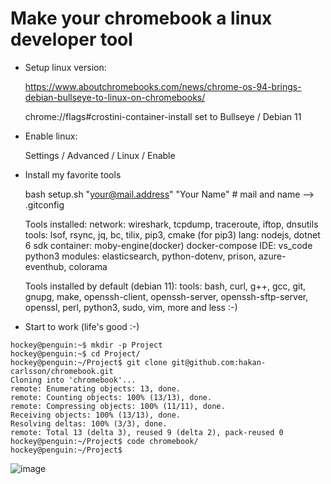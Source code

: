 # Make your chromebook a linux developer tool

* Setup linux version:

	https://www.aboutchromebooks.com/news/chrome-os-94-brings-debian-bullseye-to-linux-on-chromebooks/

	chrome://flags#crostini-container-install
	set to Bullseye / Debian 11

* Enable linux:

	Settings / Advanced / Linux / Enable

* Install my favorite tools

	bash setup.sh "your@mail.address" "Your Name"	# mail and name --> .gitconfig

	Tools installed:
		network:           wireshark, tcpdump, traceroute, iftop, dnsutils
		tools:             lsof, rsync, jq, bc, tilix, pip3, cmake (for pip3)
		lang:              nodejs, dotnet 6 sdk
		container:         moby-engine(docker) docker-compose
		IDE:               vs_code
		python3 modules:   elasticsearch, python-dotenv, prison, azure-eventhub, colorama

	Tools installed by default (debian 11):
		tools:             bash, curl, g++, gcc, git, gnupg, make, openssh-client, openssh-server, openssh-sftp-server, openssl, perl, python3, sudo, vim,  more and less :-)


* Start to work (life's good :-)

```
hockey@penguin:~$ mkdir -p Project
hockey@penguin:~$ cd Project/
hockey@penguin:~/Project$ git clone git@github.com:hakan-carlsson/chromebook.git
Cloning into 'chromebook'...
remote: Enumerating objects: 13, done.
remote: Counting objects: 100% (13/13), done.
remote: Compressing objects: 100% (11/11), done.
Receiving objects: 100% (13/13), done.
Resolving deltas: 100% (3/3), done.
remote: Total 13 (delta 3), reused 9 (delta 2), pack-reused 0
hockey@penguin:~/Project$ code chromebook/
hockey@penguin:~/Project$ 
```

![image](https://user-images.githubusercontent.com/39298129/162566318-89c7d7e1-90eb-4bc7-9ba4-f405dddc749d.png)



